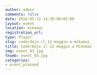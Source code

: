 ```yaml
---
author: admin
comments: false
date: 2018-05-12 14:30:00+02:00
layout: event
location: mikamai
registration_url:
type: Player
slug: coderdojo-il-12-maggio-a-mikamai
title: CoderDojo il 12 maggio a Mikamai
img: event_03.jpg
thumb: event_03.jpg
categories:
- event_planned
---
```

